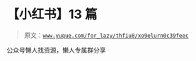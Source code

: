 # 【小红书】13 篇

> 原文：[`www.yuque.com/for_lazy/thfiu8/xo9elurn0c39feec`](https://www.yuque.com/for_lazy/thfiu8/xo9elurn0c39feec)



公众号懒人找资源，懒人专属群分享